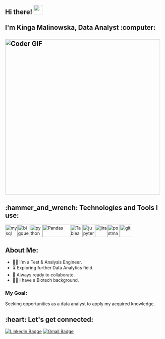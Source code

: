 <h2 align="left">
  <br>Hi there! <img src="https://user-images.githubusercontent.com/42378118/110234147-e3259600-7f4e-11eb-95be-0c4047144dea.gif" width="30"><br>
  <br> I'm Kinga Malinowska, Data Analyst :computer:<br>
  <br>
  <img src="https://i.imgur.com/Zo7QyUa.png" alt="Coder GIF" width="500">
</h2> 

<h2 align="left">:hammer_and_wrench: Technologies and Tools I use:</h2>
<div align="left" style="display: flex; flex-wrap: wrap;">
  <a href="https://www.mysql.com/" target="_blank"> <img src="https://www.vectorlogo.zone/logos/mysql/mysql-icon.svg" alt="mysql" width="40" height="40"/> </a>
  <a href="https://cloud.google.com/bigquery/" target="_blank"> <img src="https://www.vectorlogo.zone/logos/google_bigquery/google_bigquery-icon.svg" alt="bigquery" width="40" height="40"/> </a>
  <a href="https://www.python.org/" target="_blank"> <img src="https://www.vectorlogo.zone/logos/python/python-icon.svg" alt="python" width="40" height="40"/> </a>
  <a href="https://pandas.pydata.org/" target="_blank"> <img src="https://upload.wikimedia.org/wikipedia/commons/thumb/e/ed/Pandas_logo.svg/1200px-Pandas_logo.svg.png" alt="Pandas" width="90" height="40"/> </a>
  <a href="https://www.tableau.com/" target="_blank"> <img src="https://github.com/get-icon/geticon/blob/master/icons/tableau-icon.svg" alt="Tableau" width="40" height="40"/> </a>
  <a href="https://jupyter.org/" target="_blank"> <img src="https://www.vectorlogo.zone/logos/jupyter/jupyter-icon.svg" alt="jupyternotebook" width="40" height="40"/> </a>
  <a href="https://www.atlassian.com/software/jira" target="_blank"> <img src="https://www.vectorlogo.zone/logos/atlassian_jira/atlassian_jira-icon.svg" alt="jira" width="40" height="40"/> </a>
  <a href="https://www.postman.com/" target="_blank"> <img src="https://www.vectorlogo.zone/logos/getpostman/getpostman-icon.svg" alt="postman" width="40" height="40"/> </a>
  <a href="https://git-scm.com/" target="_blank"> <img src="https://www.vectorlogo.zone/logos/git-scm/git-scm-icon.svg" alt="git" width="40" height="40"/> </a>
</div>

<h2 align="left"> About Me:</h2>

- :woman_office_worker: I'm a Test & Analysis Engineer.
- :hourglass_flowing_sand: Exploring further Data Analytics field.
- :rocket: Always ready to collaborate.
- :woman_scientist: I have a Biotech background.

### My Goal:

Seeking opportunities as a data analyst to apply my acquired knowledge.

<h2 align="left">:heart: Let's get connected:</h2>

[![Linkedin Badge](https://img.shields.io/badge/-Kinga_Malinowska-blue?style=flat-square&logo=Linkedin&logoColor=white&link=https://www.linkedin.com/in/kinga-malinowska-20a727180/)](https://www.linkedin.com/in/kinga-malinowska-20a727180/) [![Gmail Badge](https://img.shields.io/badge/-Gmail-D14836?style=flat-square&labelColor=white&logo=gmail&logoColor=D14836&link=mailto:mkinga930@gmail.com)](mailto:mkinga930@gmail.com)
